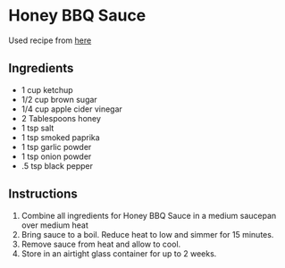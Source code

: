 # Honey BBQ Sauce

Used recipe from [here](https://heygrillhey.com/honey-bbq-sauce-recipe/)

## Ingredients

* 1 cup ketchup
* 1/2 cup brown sugar
* 1/4 cup apple cider vinegar
* 2 Tablespoons honey
* 1 tsp salt
* 1 tsp smoked paprika
* 1 tsp garlic powder
* 1 tsp onion powder
* .5 tsp black pepper

## Instructions

1. Combine all ingredients for Honey BBQ Sauce in a medium saucepan over medium heat
2. Bring sauce to a boil. Reduce heat to low and simmer for 15 minutes.
3. Remove sauce from heat and allow to cool.
4. Store in an airtight glass container for up to 2 weeks.

